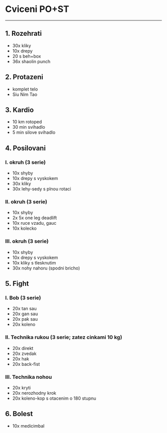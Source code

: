 # Cviceni PO+ST
---
## 1. Rozehrati
* 30x kliky
* 10x drepy
* 20 s beh+box
* 36x shaolin punch
## 2. Protazeni
* komplet telo
* Siu Nim Tao
## 3. Kardio
* 10 km rotoped
* 30 min svihadlo
* 5 min silove svihadlo
## 4. Posilovani
### I. okruh (3 serie)
* 10x shyby
* 10x drepy s vyskokem
* 30x kliky
* 30x lehy-sedy s plnou rotaci

### II. okruh (3 serie)
* 10x shyby
* 2x 5x one leg deadlift
* 10x ruce vzadu, gauc
* 10x kolecko

### III. okruh (3 serie)
* 10x shyby
* 10x drepy s vyskokem
* 10x kliky s tlesknutim
* 30x nohy nahoru (spodni bricho)
## 5. Fight
### I. Bob (3 serie)
* 20x tan sau
* 20x gan sau
* 20x pak sau
* 20x koleno
### II. Technika rukou (3 serie; zatez cinkami 10 kg)
* 20x direkt
* 20x zvedak
* 20x hak
* 20x back-fist
### III. Technika nohou
* 20x kryti
* 20x nerozhodny krok
* 20x koleno-kop s otacenim o 180 stupnu
## 6. Bolest
* 10x medicimbal
